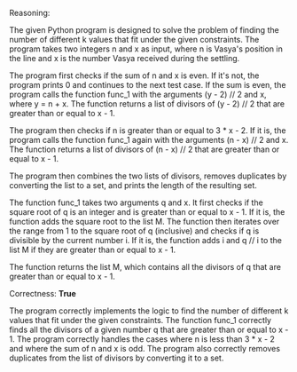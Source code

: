 Reasoning:

The given Python program is designed to solve the problem of finding the number of different k values that fit under the given constraints. The program takes two integers n and x as input, where n is Vasya's position in the line and x is the number Vasya received during the settling.

The program first checks if the sum of n and x is even. If it's not, the program prints 0 and continues to the next test case. If the sum is even, the program calls the function func_1 with the arguments (y - 2) // 2 and x, where y = n + x. The function returns a list of divisors of (y - 2) // 2 that are greater than or equal to x - 1.

The program then checks if n is greater than or equal to 3 * x - 2. If it is, the program calls the function func_1 again with the arguments (n - x) // 2 and x. The function returns a list of divisors of (n - x) // 2 that are greater than or equal to x - 1.

The program then combines the two lists of divisors, removes duplicates by converting the list to a set, and prints the length of the resulting set.

The function func_1 takes two arguments q and x. It first checks if the square root of q is an integer and is greater than or equal to x - 1. If it is, the function adds the square root to the list M. The function then iterates over the range from 1 to the square root of q (inclusive) and checks if q is divisible by the current number i. If it is, the function adds i and q // i to the list M if they are greater than or equal to x - 1.

The function returns the list M, which contains all the divisors of q that are greater than or equal to x - 1.

Correctness: **True**

The program correctly implements the logic to find the number of different k values that fit under the given constraints. The function func_1 correctly finds all the divisors of a given number q that are greater than or equal to x - 1. The program correctly handles the cases where n is less than 3 * x - 2 and where the sum of n and x is odd. The program also correctly removes duplicates from the list of divisors by converting it to a set.